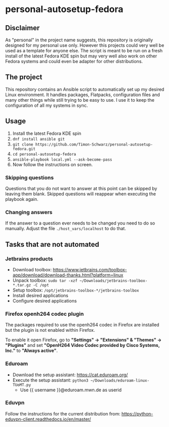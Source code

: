 # personal-autosetup-fedora

## Disclaimer

As "personal" in the project name suggests, this repository is originally designed for my personal use only.
However this projects could very well be used as a template for anyone else.
The script is meant to be run on a fresh install of the latest Fedora KDE spin but may very well also work on other Fedora systems and could even be adapter for other distributions.

## The project

This repository contains an Ansible script to automatically set up my desired Linux environment.
It handles packages, Flatpacks, configuration files and many other things while still trying to be easy to use.
I use it to keep the configuration of all my systems in sync.

## Usage

1. Install the latest Fedora KDE spin
1. `dnf install ansible git`
1. `git clone https://github.com/Timon-Schwarz/personal-autosetup-fedora.git`
1. `cd personal-autosetup-fedora`
1. `ansible-playbook local.yml --ask-become-pass`
1. Now follow the instructions on screen.

### Skipping questions

Questions that you do not want to answer at this point can be skipped by leaving them blank. Skipped questions will reappear when executing the playbook again.

### Changing answers

If the answer to a question ever needs to be changed you need to do so manually. Adjust the file `./host_vars/localhost` to do that.

## Tasks that are not automated

### Jetbrains products

- Download toolbox: https://www.jetbrains.com/toolbox-app/download/download-thanks.html?platform=linux
- Unpack toolbox: `sudo tar -xzf ~/Downloads/jetbrains-toolbox-*.tar.gz -C /opt`
- Setup toolbox: `/opt/jetbrains-toolbox-*/jetbrains-toolbox`
- Install desired applications
- Configure desired applications

### Firefox openh264 codec plugin

The packages required to use the openh264 codec in Firefox are installed but the plugin is not enabled within Firefox.

To enable it open Firefox, go to **"Settings" -> "Extensions" & "Themes" -> "Plugins"** and set **"OpenH264 Video Codec provided by Cisco Systems, Inc."** to **"Always active"**.

### Eduroam

- Download the setup assistant: https://cat.eduroam.org/
- Execute the setup assistant: `python3 ~/Downloads/eduroam-linux-TUoMT.py`
  - Use {{ username }}@eduroam.mwn.de as userid

### Eduvpn

Follow the instructions for the current distribution from: https://python-eduvpn-client.readthedocs.io/en/master/
